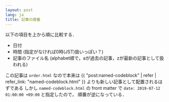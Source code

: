 ```yaml
---
layout: post
lang: ja
title: 記事の順番
---
```


以下の項目を上から順に比較する．

- 日付
- 時間 (指定がなければ0時(JST)扱いっぽい？)
- 記事のファイル名 (alphabet順で，aが過去の記事，zが最新の記事として扱われる)

この記事は `order.html` なので本来は
{{ "post:named-codeblock" | refer | refer_link: "named-codeblock.html" }}
よりも新しい記事として配置されるはずである
しかし `named-codeblock.html` の front matter で `date: 2019-07-12 01:00:00 +09:00` と指定したので，
順番が逆になっている．
